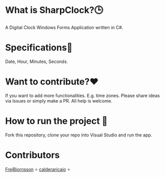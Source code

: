 # What is SharpClock?:clock3:
A Digital Clock Windows Forms Application written in C#.  

# Specifications:small_blue_diamond:
Date, Hour, Minutes, Seconds.

# Want to contribute?:heart:
If you want to add more functionalities. E.g. time zones. Please share ideas via Issues or simply make a PR. All help is welcome.

# How to run the project :small_blue_diamond:
Fork this repository, clone your repo into Visual Studio and run the app. 

# Contributors
[FrejBjornsson](https://github.com/FrejBjornsson) :star:
[calderaricaio](https://github.com/calderaricaio) :star:
